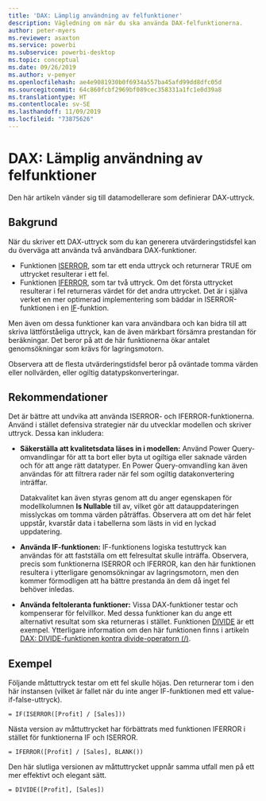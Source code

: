 ```yaml
---
title: 'DAX: Lämplig användning av felfunktioner'
description: Vägledning om när du ska använda DAX-felfunktionerna.
author: peter-myers
ms.reviewer: asaxton
ms.service: powerbi
ms.subservice: powerbi-desktop
ms.topic: conceptual
ms.date: 09/26/2019
ms.author: v-pemyer
ms.openlocfilehash: ae4e9081930b0f6934a557ba45afd99dd8dfc05d
ms.sourcegitcommit: 64c860fcbf2969bf089cec358331a1fc1e0d39a8
ms.translationtype: HT
ms.contentlocale: sv-SE
ms.lasthandoff: 11/09/2019
ms.locfileid: "73875626"
---
```

# <a name="dax-appropriate-use-of-error-functions"></a>DAX: Lämplig användning av felfunktioner

Den här artikeln vänder sig till datamodellerare som definierar DAX-uttryck.

## <a name="background"></a>Bakgrund

När du skriver ett DAX-uttryck som du kan generera utvärderingstidsfel kan du överväga att använda två användbara DAX-funktioner.

- Funktionen [ISERROR](/dax/iserror-function-dax), som tar ett enda uttryck och returnerar TRUE om uttrycket resulterar i ett fel.
- Funktionen [IFERROR](/dax/iferror-function-dax), som tar två uttryck. Om det första uttrycket resulterar i fel returneras värdet för det andra uttrycket. Det är i själva verket en mer optimerad implementering som bäddar in ISERROR-funktionen i en [IF](/dax/if-function-dax)-funktion.

Men även om dessa funktioner kan vara användbara och kan bidra till att skriva lättförståeliga uttryck, kan de även märkbart försämra prestandan för beräkningar. Det beror på att de här funktionerna ökar antalet genomsökningar som krävs för lagringsmotorn.

Observera att de flesta utvärderingstidsfel beror på oväntade tomma värden eller nollvärden, eller ogiltig datatypskonverteringar.

## <a name="recommendations"></a>Rekommendationer

Det är bättre att undvika att använda ISERROR- och IFERROR-funktionerna. Använd i stället defensiva strategier när du utvecklar modellen och skriver uttryck. Dessa kan inkludera:

- **Säkerställa att kvalitetsdata läses in i modellen:** Använd Power Query-omvandlingar för att ta bort eller byta ut ogiltiga eller saknade värden och för att ange rätt datatyper. En Power Query-omvandling kan även användas för att filtrera rader när fel som ogiltig datakonvertering inträffar.

    Datakvalitet kan även styras genom att du anger egenskapen för modellkolumnen **Is Nullable** till av, vilket gör att datauppdateringen misslyckas om tomma värden påträffas. Observera att om det här felet uppstår, kvarstår data i tabellerna som lästs in vid en lyckad uppdatering.
- **Använda IF-funktionen:** IF-funktionens logiska testuttryck kan användas för att fastställa om ett felresultat skulle inträffa. Observera, precis som funktionerna ISERROR och IFERROR, kan den här funktionen resultera i ytterligare genomsökningar av lagringsmotorn, men den kommer förmodligen att ha bättre prestanda än dem då inget fel behöver inledas.
- **Använda feltoleranta funktioner:** Vissa DAX-funktioner testar och kompenserar för felvillkor. Med dessa funktioner kan du ange ett alternativt resultat som ska returneras i stället. Funktionen [DIVIDE](/dax/divide-function-dax) är ett exempel. Ytterligare information om den här funktionen finns i artikeln [DAX: DIVIDE-funktionen kontra divide-operatorn (/)](dax-divide-function-operator.md).

## <a name="example"></a>Exempel

Följande måttuttryck testar om ett fel skulle höjas. Den returnerar tom i den här instansen (vilket är fallet när du inte anger IF-funktionen med ett value-if-false-uttryck).
```dax
= IF(ISERROR([Profit] / [Sales]))
```
Nästa version av måttuttrycket har förbättrats med funktionen IFERROR i stället för funktionerna IF och ISERROR.
```dax
= IFERROR([Profit] / [Sales], BLANK())
```
Den här slutliga versionen av måttuttrycket uppnår samma utfall men på ett mer effektivt och elegant sätt.
```dax
= DIVIDE([Profit], [Sales])
```